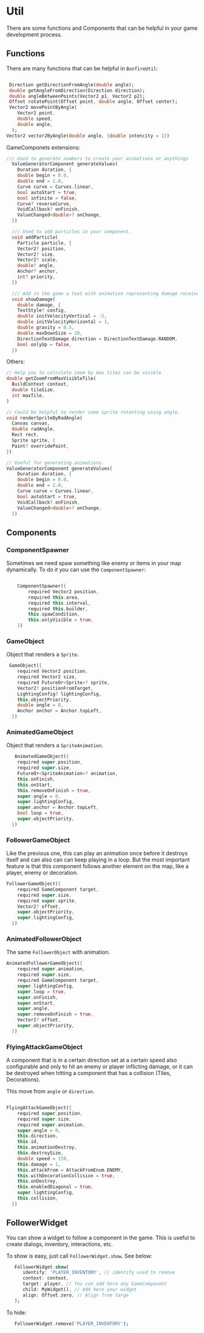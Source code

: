 # Util

There are some functions and Components that can be helpful in your game development process.

## Functions

There are many functions that can be helpful in `BonfireUtil`:

```dart

 Direction getDirectionFromAngle(double angle);
 double getAngleFromDirection(Direction direction);
 double angleBetweenPoints(Vector2 p1, Vector2 p2);
 Offset rotatePoint(Offset point, double angle, Offset center);
 Vector2 movePointByAngle(
    Vector2 point,
    double speed,
    double angle,
  );
Vector2 vector2ByAngle(double angle, {double intencity = 1})

```

GameComponets extensions:

```dart
/// Used to generate numbers to create your animations or anythings
  ValueGeneratorComponent generateValues(
    Duration duration, {
    double begin = 0.0,
    double end = 1.0,
    Curve curve = Curves.linear,
    bool autoStart = true,
    bool infinite = false,
    Curve? reverseCurve,
    VoidCallback? onFinish,
    ValueChanged<double>? onChange,
  })

  /// Used to add particles in your component.
  void addParticle(
    Particle particle, {
    Vector2? position,
    Vector2? size,
    Vector2? scale,
    double? angle,
    Anchor? anchor,
    int? priority,
  })

  /// Add in the game a text with animation representing damage received
  void showDamage(
    double damage, {
    TextStyle? config,
    double initVelocityVertical = -5,
    double initVelocityHorizontal = 1,
    double gravity = 0.5,
    double maxDownSize = 20,
    DirectionTextDamage direction = DirectionTextDamage.RANDOM,
    bool onlyUp = false,
  })

```

Others:

```dart
// Help you to calculate zoom by max tiles can be visible
double getZoomFromMaxVisibleTile(
  BuildContext context,
  double tileSize,
  int maxTile,
)

// Could be helpful to render some sprite rotanting using angle.
void renderSpriteByRadAngle(
  Canvas canvas,
  double radAngle,
  Rect rect,
  Sprite sprite, {
  Paint? overridePaint,
})

// Useful for generating animations.
ValueGeneratorComponent generateValues(
    Duration duration, {
    double begin = 0.0,
    double end = 1.0,
    Curve curve = Curves.linear,
    bool autoStart = true,
    VoidCallback? onFinish,
    ValueChanged<double>? onChange,
  })

```


## Components


### ComponentSpawner

Sometimes we need spaw something like enemy or items in your map dynamically. To do it you can use the `ComponentSpawner`:

```dart

    ComponentSpawner({
        required Vector2 position,
        required this.area,
        required this.interval,
        required this.builder,
        this.spawCondition,
        this.onlyVisible = true,
    })


```


### GameObject

Object that renders a `Sprite`.


```dart
 GameObject({
    required Vector2 position,
    required Vector2 size,
    required FutureOr<Sprite>? sprite,
    Vector2? positionFromTarget,
    LightingConfig? lightingConfig,
    this.objectPriority,
    double angle = 0,
    Anchor anchor = Anchor.topLeft,
  })
```

### AnimatedGameObject

Object that renders a `SpriteAnimation`.

```dart
   AnimatedGameObject({
    required super.position,
    required super.size,
    FutureOr<SpriteAnimation>? animation,
    this.onFinish,
    this.onStart,
    this.removeOnFinish = true,
    super.angle = 0,
    super.lightingConfig,
    super.anchor = Anchor.topLeft,
    bool loop = true,
    super.objectPriority,
  })

```

### FollowerGameObject


Like the previous one, this can play an animation once before it destroys itself and can also can can keep playing in a loop. But the most important feature is that this component follows another element on the map, like a player, enemy or decoration.


```dart
FollowerGameObject({
    required GameComponent target,
    required super.size,
    required super.sprite,
    Vector2? offset,
    super.objectPriority,
    super.lightingConfig,
  })
```

### AnimatedFollowerObject

The same `FollowerObject` with animation.

```dart
AnimatedFollowerGameObject({
    required super.animation,
    required super.size,
    required GameComponent target,
    super.lightingConfig,
    super.loop = true,
    super.onFinish,
    super.onStart,
    super.angle,
    super.removeOnFinish = true,
    Vector2? offset,
    super.objectPriority,
  })
```



### FlyingAttackGameObject


A component that is in a certain direction set at a certain speed also configurable and only to hit an enemy or player inflicting damage, or it can be destroyed when hitting a component that has a collision (Tiles, Decorations).

This move from `angle` or `direction`.

```dart

FlyingAttackGameObject({
    required super.position,
    required super.size,
    required super.animation,
    super.angle = 0,
    this.direction,
    this.id,
    this.animationDestroy,
    this.destroySize,
    double speed = 150,
    this.damage = 1,
    this.attackFrom = AttackFromEnum.ENEMY,
    this.withDecorationCollision = true,
    this.onDestroy,
    this.enabledDiagonal = true,
    super.lightingConfig,
    this.collision,
  })

```

## FollowerWidget

You can show a widget to follow a component in the game. This is useful to create dialogs, inventory, interactions, etc.

To show is easy, just call `FollowerWidget.show`. See below:

```dart
   FollowerWidget.show(
      identify: 'PLAYER_INVENTORY', // identify used to remove
      context: context,
      target: player, // You can add here any GameComponent
      child: MyWidget(), // Add here your widget
      align: Offset.zero, // Align from targe
   );
```

To hide:

```dart
   FollowerWidget.remove('PLAYER_INVENTORY');
```


